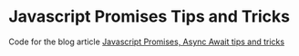 # Javascript Promises Tips and Tricks

Code for the blog article [Javascript Promises, Async Await tips and tricks](https://marioyepes.com/javascript-promises-tricks/)

